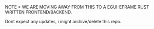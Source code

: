 NOTE > WE ARE MOVING AWAY FROM THIS TO A EGUI-EFRAME RUST WRITTEN FRONTEND/BACKEND.

Dont expect any updates, i might archive/delete this repo.
